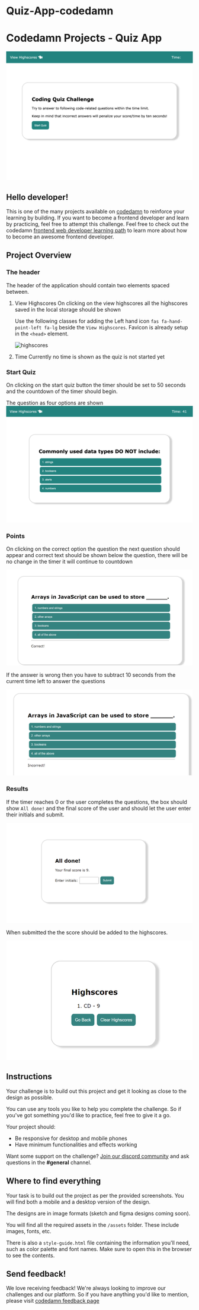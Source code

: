 # Quiz-App-codedamn

# Codedamn Projects - Quiz App

![main image](https://raw.githubusercontent.com/codedamn-projects/quiz-app/master/images/startcard.png)

## Hello developer!

This is one of the many projects available on [codedamn](https://codedamn.com/projects) to reinforce your learning by building. If you want to become a frontend developer and learn by practicing, feel free to attempt this challenge. Feel free to check out the codedamn [frontend web developer learning path](https://codedamn.com/learning-paths) to learn more about how to become an awesome frontend developer.

## Project Overview

### The header

The header of the application should contain two elements spaced between.

1. View Highscores
   On clicking on the view highscores all the highscores saved in the local storage should be shown

    Use the following classes for adding the Left hand icon `fas fa-hand-point-left fa-lg` beside the `View Highscores`. Favicon is already setup in the `<head>` element.

    ![highscores](https://raw.githubusercontent.com/stephje/javascript-quiz/main/assets/images/highscores.png)

1. Time
   Currently no time is shown as the quiz is not started yet

### Start Quiz

On clicking on the start quiz button the timer should be set to 50 seconds and the countdown of the timer should begin.

The question as four options are shown
![quiz question](https://raw.githubusercontent.com/codedamn-projects/quiz-app/master/images/question.png)

### Points

On clicking on the correct option the question the next question should appear and correct text should be shown below the question, there will be no change in the timer it will continue to countdown

![correct-question](https://raw.githubusercontent.com/codedamn-projects/quiz-app/master/images/correct-answer.png)

If the answer is wrong then you have to subtract 10 seconds from the current time left to answer the questions

![incorrect-answer](https://raw.githubusercontent.com/codedamn-projects/quiz-app/master/images/incorrect-answer.png)

### Results

If the timer reaches 0 or the user completes the questions, the box should show `All done!` and the final score of the user and should let the user enter their initials and submit.

![all done](https://raw.githubusercontent.com/codedamn-projects/quiz-app/master/images/all-done.png)

When submitted the the score should be added to the highscores.

![show highscores](https://raw.githubusercontent.com/codedamn-projects/quiz-app/master/images/show-highscores.png)

## Instructions

Your challenge is to build out this project and get it looking as close to the design as possible.

You can use any tools you like to help you complete the challenge. So if you've got something you'd like to practice, feel free to give it a go.

Your project should:

-   Be responsive for desktop and mobile phones
-   Have minimum functionalities and effects working

Want some support on the challenge? [Join our discord community](https://cdm.sh/discord) and ask questions in the **#general** channel.

## Where to find everything

Your task is to build out the project as per the provided screenshots. You will find both a mobile and a desktop version of the design.

The designs are in image formats (sketch and figma designs coming soon).

You will find all the required assets in the `/assets` folder. These include images, fonts, etc.

There is also a `style-guide.html` file containing the information you'll need, such as color palette and font names. Make sure to open this in the browser to see the contents.

## Send feedback!

We love receiving feedback! We're always looking to improve our challenges and our platform. So if you have anything you'd like to mention, please visit [codedamn feedback page](https://codedamn.com/contact)
